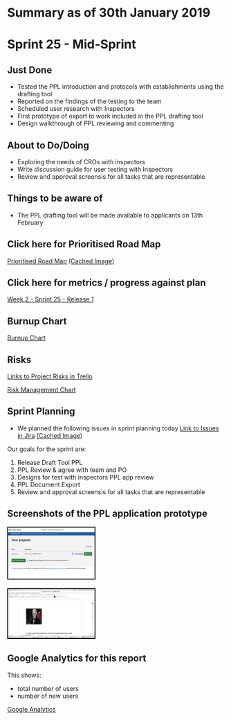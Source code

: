 # Summary as of 30th January 2019 

# Sprint 25 - Mid-Sprint

## Just Done
* Tested the PPL introduction and protocols with establishments using the drafting tool
* Reported on the findings of the testing to the team
* Scheduled user research with Inspectors
* First prototype of export to work included in the PPL drafting tool
* Design walkthrough of PPL reviewing and commenting

## About to Do/Doing
* Exploring the needs of CROs with inspectors
* Write discussion guide for user testing with Inspectors
* Review and approval screensis for all tasks that are representable

## Things to be aware of
* The PPL drafting tool will be made available to applicants on 13th February 

## Click here for Prioritised Road Map
[Prioritised Road Map](https://trello.com/b/p7x9hbPV/prioritised-roadmap)    [\(Cached Image\)](graphs/ASLRoadMap30012019.jpg)

## Click here for metrics / progress against plan
[Week 2 - Sprint 25 - Release 1](graphs/progress30012019.png)

## Burnup Chart

[Burnup Chart](burnup30012019.md)

## Risks
[Links to Project Risks in Trello](https://trello.com/b/VuFuCL7t/risk-register-and-kpis-asl-delivery) 

[Risk Management Chart](graphs/risk30012019.png)

## Sprint Planning
* We planned the following issues in sprint planning today [Link to Issues in Jira](https://jira.digital.homeoffice.gov.uk/secure/RapidBoard.jspa?rapidView=261)    [\(Cached Image\)](graphs/sprint30012019.png)

Our goals for the sprint are:
1. Release Draft Tool PPL
2. PPL Review & agree with team and PO
3. Designs for test with inspectors PPL app review
4. PPL Document Export
5. Review and approval screensis for all tasks that are representable

## Screenshots of the PPL application prototype
<a href="graphs/proto1_30012019.png"><img src="graphs/proto1_30012019.png" alt="HTML5 Icon" width="200" style="border:2px solid black"></a>
<br>
<br>
<a href="graphs/proto2_30012019.png"><img src="graphs/proto2_30012019.png" alt="HTML5 Icon" width="200" style="border:2px solid black"></a>

## Google Analytics for this report

This shows:
* total number of users
* number of new users

[Google Analytics](graphs/GA30012019.jpg)

